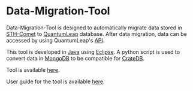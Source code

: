 # Data-Migration-Tool

Data-Migration-Tool is designed to automatically migrate data stored in [STH-Comet](https://github.com/telefonicaid/fiware-sth-comet) to [QuantumLeap](https://github.com/smartsdk/ngsi-timeseries-api) database. After data migration, data can be accessed by using QuantumLeap's [API](https://app.swaggerhub.com/apis/smartsdk/ngsi-tsdb/0.2).

This tool is developed in [Java](https://en.wikipedia.org/wiki/Java_(software_platform)) using [Eclipse](https://www.eclipse.org/). A python script is used to convert data in [MongoDB](https://github.com/mongodb/mongo) to be compatible for [CrateDB](https://github.com/crate/crate).

Tool is available [here](https://github.com/pooja1pathak/Data-Migration-Tool).

User guide for the tool is available [here](https://github.com/pooja1pathak/Data-Migration-Tool/tree/master/docs/manuals).
